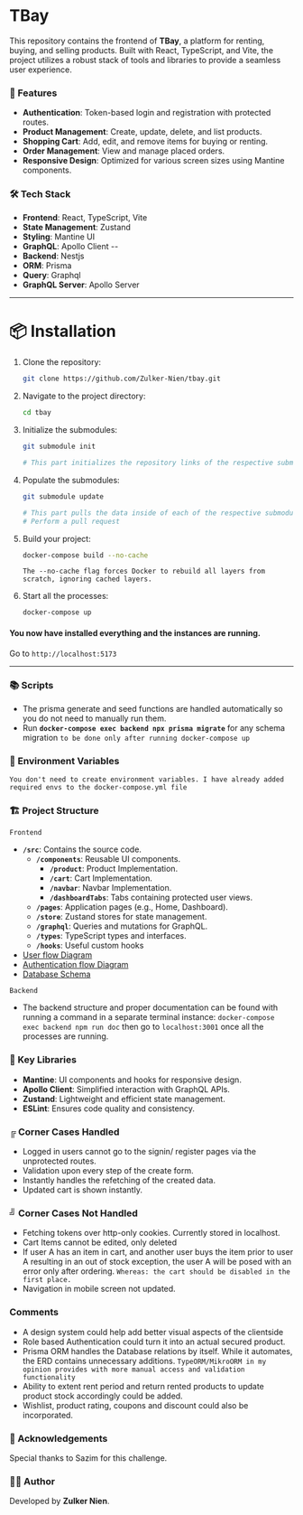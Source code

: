 
# TBay

This repository contains the frontend of **TBay**, a platform for renting, buying, and selling products. Built with React, TypeScript, and Vite, the project utilizes a robust stack of tools and libraries to provide a seamless user experience.

### 🚀 Features

- **Authentication**: Token-based login and registration with protected routes.
- **Product Management**: Create, update, delete, and list products.
- **Shopping Cart**: Add, edit, and remove items for buying or renting.
- **Order Management**: View and manage placed orders.
- **Responsive Design**: Optimized for various screen sizes using Mantine components.

### 🛠 Tech Stack

- **Frontend**: React, TypeScript, Vite
- **State Management**: Zustand
- **Styling**: Mantine UI
- **GraphQL**: Apollo Client
--
- **Backend**: Nestjs
- **ORM**: Prisma
- **Query**: Graphql
- **GraphQL Server**: Apollo Server

---
# 📦 Installation

1. Clone the repository:
   ```bash
   git clone https://github.com/Zulker-Nien/tbay.git
   ```

2. Navigate to the project directory:
   ```bash
   cd tbay
   ```

3. Initialize the submodules:
   ```bash
   git submodule init
   
   # This part initializes the repository links of the respective submodules
   ```

4. Populate the submodules:
   ```bash
   git submodule update

   # This part pulls the data inside of each of the respective submodules
   # Perform a pull request 
   ```

5. Build your project:
   ```bash
   docker-compose build --no-cache
   ```
   `The --no-cache flag forces Docker to rebuild all layers from scratch, ignoring cached layers.`

6. Start all the processes:
   ```bash
   docker-compose up
   ```

#### You now have installed everything and the instances are running.
Go to `http://localhost:5173`

---

### 📚 Scripts

- The prisma generate and seed functions are handled automatically so you do not need to manually run them.
- Run **`docker-compose exec backend npx prisma migrate`** for any schema migration `to be done only after running docker-compose up`


### 🔑 Environment Variables

`You don't need to create environment variables. I have already added required envs to the docker-compose.yml file`


### 🏗 Project Structure

`Frontend`
- **`/src`**: Contains the source code.
  - **`/components`**: Reusable UI components.
    - **`/product`**: Product Implementation.
    - **`/cart`**: Cart Implementation.
    - **`/navbar`**: Navbar Implementation.
    - **`/dashboardTabs`**: Tabs containing protected user views.
  - **`/pages`**: Application pages (e.g., Home, Dashboard).
  - **`/store`**: Zustand stores for state management.
  - **`/graphql`**: Queries and mutations for GraphQL.
  - **`/types`**: TypeScript types and interfaces.
  - **`/hooks`**: Useful custom hooks
- [User flow Diagram](https://miro.com/app/board/uXjVLwuiGCE=/?share_link_id=784278555308)
- [Authentication flow Diagram](https://miro.com/app/board/uXjVLwvVAOM=/?share_link_id=530700702074)
- [Database Schema](https://miro.com/app/board/uXjVLwkJD6g=/?share_link_id=844530873010)


`Backend`
- The backend structure and proper documentation can be found with running a command in a separate terminal instance: `docker-compose exec backend npm run doc` then go to `localhost:3001` once all the processes are running.
   
### 📖 Key Libraries

- **Mantine**: UI components and hooks for responsive design.
- **Apollo Client**: Simplified interaction with GraphQL APIs.
- **Zustand**: Lightweight and efficient state management.
- **ESLint**: Ensures code quality and consistency.


### ╔ Corner Cases Handled

- Logged in users cannot go to the signin/ register pages via the unprotected routes.
- Validation upon every step of the create form.
- Instantly handles the refetching of the created data.
- Updated cart is shown instantly.

### ╝ Corner Cases Not Handled

- Fetching tokens over http-only cookies. Currently stored in localhost.
- Cart Items cannot be edited, only deleted
- If user A has an item in cart, and another user buys the item prior to user A resulting in an out of stock exception, the user A will be posed with an error only after ordering. `Whereas: the cart should be disabled in the first place.` 
- Navigation in mobile screen not updated.

### Comments

- A design system could help add better visual aspects of the clientside
- Role based Authentication could turn it into an actual secured product.
- Prisma ORM handles the Database relations by itself. While it automates, the ERD contains unnecessary additions. `TypeORM/MikroORM in my opinion provides with more manual access and validation functionality`
- Ability to extent rent period and return rented products to update product stock accordingly could be added.
- Wishlist, product rating, coupons and discount could also be incorporated.

### 🙌 Acknowledgements

Special thanks to Sazim for this challenge.


### 🧑‍💻 Author

Developed by **Zulker Nien**.
